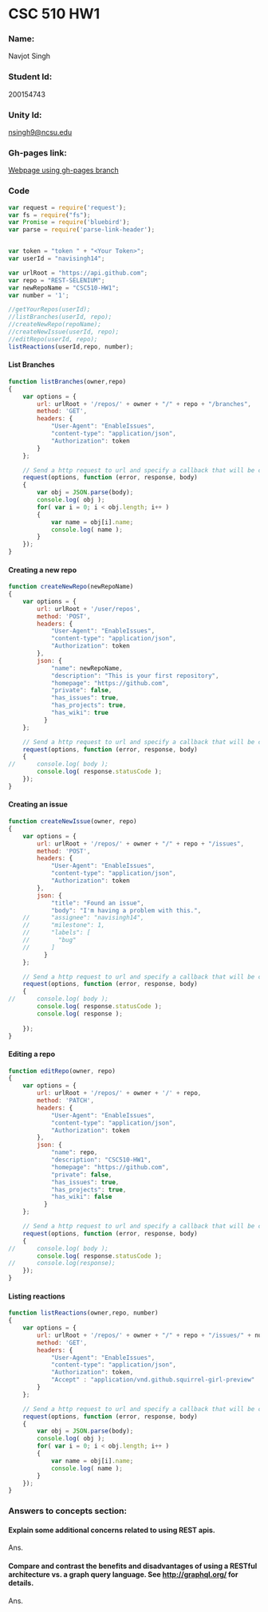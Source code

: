 # CSC 510 HW1

### Name: 
Navjot Singh
### Student Id: 
200154743
### Unity Id: 
nsingh9@ncsu.edu


### Gh-pages link:
[Webpage using gh-pages branch](https://pages.github.ncsu.edu/nsingh9/CSC510-HW1/)  

### Code
```javascript
var request = require('request');
var fs = require("fs");
var Promise = require('bluebird');
var parse = require('parse-link-header');


var token = "token " + "<Your Token>";
var userId = "navisingh14";

var urlRoot = "https://api.github.com";
var repo = "REST-SELENIUM";
var newRepoName = "CSC510-HW1"; 
var number = '1';

//getYourRepos(userId);
//listBranches(userId, repo);
//createNewRepo(repoName);
//createNewIssue(userId, repo);
//editRepo(userId, repo);
listReactions(userId,repo, number);
```

#### List Branches
```javascript 
function listBranches(owner,repo)
{
	var options = {
		url: urlRoot + '/repos/' + owner + "/" + repo + "/branches",
		method: 'GET',
		headers: {
			"User-Agent": "EnableIssues",
			"content-type": "application/json",
			"Authorization": token
		}
	};

	// Send a http request to url and specify a callback that will be called upon its return.
	request(options, function (error, response, body) 
	{
		var obj = JSON.parse(body);
		console.log( obj );
		for( var i = 0; i < obj.length; i++ )
		{
			var name = obj[i].name;
			console.log( name );
		}
	});
}
```
#### Creating a new repo
```javascript
function createNewRepo(newRepoName)
{
	var options = {
		url: urlRoot + '/user/repos',
		method: 'POST',
		headers: {
			"User-Agent": "EnableIssues",
			"content-type": "application/json",
			"Authorization": token
		},
		json: {
			"name": newRepoName,
			"description": "This is your first repository",
			"homepage": "https://github.com",
			"private": false,
			"has_issues": true,
			"has_projects": true,
			"has_wiki": true
		  }
	};

	// Send a http request to url and specify a callback that will be called upon its return.
	request(options, function (error, response, body) 
	{
//		console.log( body );
		console.log( response.statusCode );
	});
}
```

#### Creating an issue
```javascript
function createNewIssue(owner, repo)
{
	var options = {
		url: urlRoot + '/repos/' + owner + "/" + repo + "/issues",
		method: 'POST',
		headers: {
			"User-Agent": "EnableIssues",
			"content-type": "application/json",
			"Authorization": token
		},
		json: {
			"title": "Found an issue",
			"body": "I'm having a problem with this.",
	//		"assignee": "navisingh14",
	//		"milestone": 1,
	//		"labels": [
	//		  "bug"
	//		]
		  }
	};

	// Send a http request to url and specify a callback that will be called upon its return.
	request(options, function (error, response, body) 
	{
//		console.log( body );
		console.log( response.statusCode );
		console.log( response );
		
	});
}
```
#### Editing a repo
```javascript 
function editRepo(owner, repo)
{
	var options = {
		url: urlRoot + '/repos/' + owner + '/' + repo,
		method: 'PATCH',
		headers: {
			"User-Agent": "EnableIssues",
			"content-type": "application/json",
			"Authorization": token
		},
		json: {
			"name": repo,
			"description": "CSC510-HW1",
			"homepage": "https://github.com",
			"private": false,
			"has_issues": true,
			"has_projects": true,
			"has_wiki": false
		  }
	};

	// Send a http request to url and specify a callback that will be called upon its return.
	request(options, function (error, response, body) 
	{
//		console.log( body );
		console.log( response.statusCode );
//		console.log(response);
	});
}
```

#### Listing reactions
```javascript 
function listReactions(owner,repo, number)
{
	var options = {
		url: urlRoot + '/repos/' + owner + "/" + repo + "/issues/" + number + "/reactions" ,
		method: 'GET',
		headers: {
			"User-Agent": "EnableIssues",
			"content-type": "application/json",
			"Authorization": token,
			"Accept" : "application/vnd.github.squirrel-girl-preview"
		}
	};

	// Send a http request to url and specify a callback that will be called upon its return.
	request(options, function (error, response, body) 
	{
		var obj = JSON.parse(body);
		console.log( obj );
		for( var i = 0; i < obj.length; i++ )
		{
			var name = obj[i].name;
			console.log( name );
		}
	});
}
```

### Answers to concepts section: 
#### Explain some additional concerns related to using REST apis.
Ans.

#### Compare and contrast the benefits and disadvantages of using a RESTful architecture vs. a graph query language. See http://graphql.org/ for details.
Ans.
